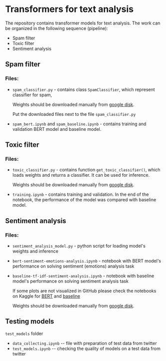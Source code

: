 # Transformers for text analysis

The repository contains transformer models for text analysis.
The work can be organized in the following sequence (pipeline):
* Spam filter
* Toxic filter
* Sentiment analysis


## Spam filter

### Files:

* `spam_classifier.py` - contains class `SpamClassifier`, which represent classifier for spam,

    Weights should be downloaded manually from
[google disk](https://drive.google.com/file/d/1rpwl69WpuXcPkqaEuNNA13qI7AwbbDYU/view?usp=sharing).

    Put the downloaded files next to the file `spam_classifier.py`

* `spam_bert.ipynb` and `spam_baseline.ipynb` - contains training and validation BERT model and baseline model.

## Toxic filter

### Files:

* `toxic_classifier.py` - contains function `get_toxic_classifier()`, which loads weights and returns a classifier.
It can be used for inference.

    Weights should be downloaded manually from
[google disk](https://drive.google.com/file/d/15oZMdAwQ5U3xUnSmyNIhr5wE1bY0Nrys/view?usp=sharing).

* `training.ipynb` - contains training and validation. In the end of the notebook, the performance of the model
was compared with baseline model.

## Sentiment analysis

### Files:

* `sentiment_analysis_model.py` - python script for loading model's weights and inference

* `bert-sentiment-emotions-analysis.ipynb` - notebook with BERT model's performance on solving sentiment (emotions) analysis task

* `baseline-tf-idf-sentiment-analysis.ipynb` - notebook with baseline model's performance on solving sentiment analysis task

    If some plots are not visualized in GitHub please check the notebooks on Kaggle for [BERT](https://www.kaggle.com/code/xyinspired/bert-sentiment-emotions-analysis/notebook) and [baseline](https://www.kaggle.com/code/xyinspired/baseline-tf-idf-sentiment-analysis/notebook)

    Weights should be downloaded manually from
[google disk](https://drive.google.com/file/d/1-24yxp4e5ViSONAbt90te8-JgeGykmhw/view?usp=sharing).

## Testing models

`test_models` folder

- `data_collecting.ipynb` -- file with preparation of test data from twitter
- `test_models.ipynb` -- checking the quality of models on a test data from twitter
